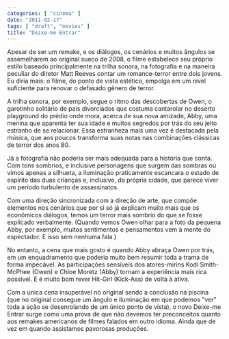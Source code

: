 ```yaml
---
categories: [ "cinema" ]
date: "2011-02-17"
tags: [ "draft", "movies" ]
title: "Deixe-me Entrar"
---
```

Apesar de ser um remake, e os diálogos, os cenários e muitos ângulos se
assemelharem ao original sueco de 2008, o filme estabelece seu próprio
estilo baseado principalmente na trilha sonora, na fotografia e na
maneira peculiar do diretor Matt Reeves contar um romance-terror entre
dois jovens. Eu diria mais: o filme, do ponto de vista estético, empolga
em um nível suficiente para renovar o defasado gênero de terror.

A trilha sonora, por exemplo, segue o ritmo das descobertas de Owen,
o garotinho solitário de pais divorciados que costuma cantarolar no
deserto playground do prédio onde mora, acerca de sua nova amizade,
Abby, uma menina que aparenta ter sua idade e muitos segredos por trás
do seu jeito estranho de se relacionar. Essa estranheza mais uma vez
é destacada pela música, que aos poucos transforma suas notas nas
combinações clássicas de terror dos anos 80.

Já a fotografia não poderia ser mais adequada para a história que
conta. Com tons sombrios, e inclusive personagens que surgem das sombras
ou vimos apenas a silhueta, a iluminação praticamente escancara o
estado de espírito das duas crianças e, inclusive, da própria cidade,
que parece viver um período turbulento de assassinatos.

Com uma direção sincronizada com a direção de arte, que compõe
elementos nos cenários que por si só já explicam muito mais que os
econômicos diálogos, temos um terror mais sombrio do que se fosse
explicado verbalmente. (Quando vemos Owen olhar para a foto da pequena
Abby, por exemplo, muitos sentimentos e pensamentos vem à mente do
espectador. E isso sem nenhuma fala.)

No entanto, a cena que mais gosto é quando Abby abraça Owen por trás,
em um enquadramento que poderia muito bem resumir toda a trama de
forma impecável. As participações sensíveis dos atores-mirins Kodi
Smith-McPhee (Owen) e Chloe Moretz (Abby) tornam a experiência mais rica
possível. E é muito bom rever Hit-Girl (Kick-Ass) de volta à ativa.

Com a única cena insuperável no original sendo a conclusão na piscina
(que no original consegue um ângulo e iluminação em que podemos
"ver" toda a ação se desenrolando de um único ponto de vista), o novo
Deixe-me Entrar surge como uma prova de que não devemos ter preconceitos
quanto aos remakes americanos de filmes falados em outro idioma. Ainda
que de vez em quando assistamos pavorosas produções.
